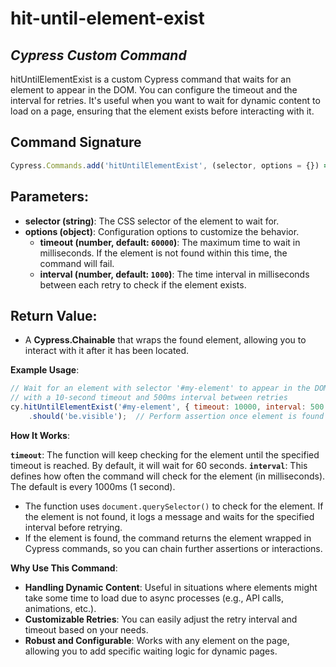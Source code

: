 # hit-until-element-exist

## _Cypress Custom Command_

hitUntilElementExist is a custom Cypress command that waits for an element to appear in the DOM. You can configure the timeout and the interval for retries. It's useful when you want to wait for dynamic content to load on a page, ensuring that the element exists before interacting with it.

## Command Signature
```javascript
Cypress.Commands.add('hitUntilElementExist', (selector, options = {}) => { ... });
```
## Parameters:

- **selector (string)**: The CSS selector of the element to wait for.
- **options (object)**: Configuration options to customize the behavior.
  - **timeout (number, default: `60000`)**: The maximum time to wait in milliseconds. If the element is not found within this time, the command will fail.
  - **interval (number, default: `1000`)**: The time interval in milliseconds between each retry to check if the element exists.

## Return Value:

- A **Cypress.Chainable<JQuery>** that wraps the found element, allowing you to interact with it after it has been located.

**Example Usage**:

```javascript
// Wait for an element with selector '#my-element' to appear in the DOM, 
// with a 10-second timeout and 500ms interval between retries
cy.hitUntilElementExist('#my-element', { timeout: 10000, interval: 500 })
    .should('be.visible');  // Perform assertion once element is found
```

**How It Works**:

 **`timeout`**: The function will keep checking for the element until the specified timeout is reached. By default, it will wait for 60 seconds.
 **`interval`**: This defines how often the command will check for the element (in milliseconds). The default is every 1000ms (1 second).
- The function uses `document.querySelector()` to check for the element. If the element is not found, it logs a message and waits for the specified interval before retrying.
- If the element is found, the command returns the element wrapped in Cypress commands, so you can chain further assertions or interactions.

**Why Use This Command**:

- **Handling Dynamic Content**: Useful in situations where elements might take some time to load due to async processes (e.g., API calls, animations, etc.).
- **Customizable Retries**: You can easily adjust the retry interval and timeout based on your needs.
- **Robust and Configurable**: Works with any element on the page, allowing you to add specific waiting logic for dynamic pages.
